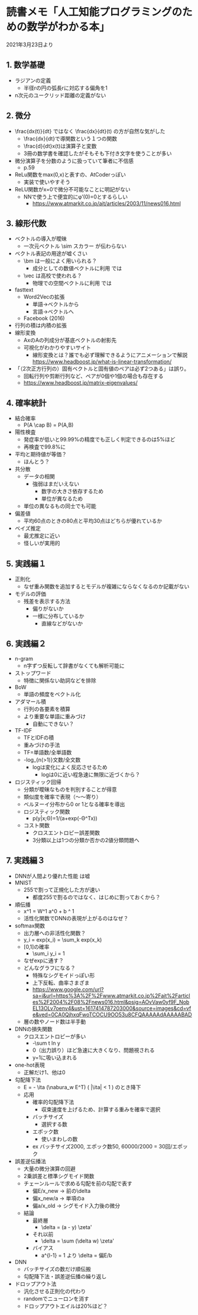 # 読書メモ「人工知能プログラミングのための数学がわかる本」
2021年3月23日より

## 1. 数学基礎
- ラジアンの定義
    - 半径rの円の弧長rに対応する偏角を1
- n次元のユークリッド距離の定義がない

## 2. 微分
- \frac{dx(t)}{dt} ではなく \frac{dx}{dt}(t) の方が自然な気がした
    - \frac{dx}{dt}で導関数という１つの関数
    - \frac{d}{dt}x(t)は演算子と変数
    - 3冊の数学書を確認したがそもそも下付き文字を使うことが多い
- 微分演算子を分数のように扱っていて筆者に不信感
    - p.59
- ReLu関数をmax(0,x)と表すの、AtCoderっぽい
    - 実装で使いやすそう
- ReLU関数がx=0で微分不可能なことに明記がない
    - NNで使う上で便宜的にφ’(0)=0とするらしい
        - https://www.atmarkit.co.jp/ait/articles/2003/11/news016.html

## 3. 線形代数
- ベクトルの導入が曖昧
    - 一次元ベクトル \sim スカラー が伝わらない
- ベクトル表記の用途が嘘くさい
    - \bm は一般によく用いられる？
        - 成分としての数値ベクトルに利用 では
    - \vec は高校で使われる？
        - 物理での空間ベクトルに利用 では
- fasttext
    - Word2Vecの拡張
        - 単語->ベクトルから
        - 言語->ベクトルへ
    - Facebook (2016)
- 行列の積は内積の拡張
- 線形変換
    - AxのAの列成分が基底ベクトルの射影先
    - 可視化がわかりやすいサイト
        - 線形変換とは？誰でも必ず理解できるようにアニメーションで解説 https://www.headboost.jp/what-is-linear-transformation/ 
- 「（2次正方行列の）固有ベクトルと固有値のペアは必ず2つある」は誤り。
    - 回転行列や剪断行列など、ペアが0個や1個の場合も存在する
    - https://www.headboost.jp/matrix-eigenvalues/

## 4. 確率統計
- 結合確率
    - P(A \cap B) = P(A,B)
- 陽性検査
    - 発症率が低いと99.99%の精度でも正しく判定できるのは5%ほど
    - 再検査で99.8%に
- 平均と期待値が等価？
    - ほんとう？
- 共分散
    - データの相関
        - 強弱はまだいえない
            - 数字の大きさ依存するため
            - 単位が異なるため
    - 単位の異なるもの同士でも可能
- 偏差値
    - 平均60点のときの80点と平均30点はどちらが優れているか
- ベイズ推定
    - 最尤推定に近い
    - 怪しいが実用的

## 5. 実践編１
- 正則化
    - なぜ重み関数を追加するとモデルが複雑にならなくなるのか記載がない
- モデルの評価
    - 残差を表示する方法
        - 偏りがないか
        - 一様に分布しているか
            - 直線などがないか

## 6. 実践編２
- n-gram
    - n字ずつ反転して辞書がなくても解析可能に
- ストップワード
    - 特徴に関係ない助詞などを排除
- BoW
    - 単語の頻度をベクトル化
- アダマール積
    - 行列の各要素を積算
    - より重要な単語に重みづけ
        - 自動にできない？
- TF-IDF
    - TFとIDFの積
    - 重みづけの手法
    - TF=単語数/全単語数
    - -log_{n(>1)}文数/全文数
        - logは変化によく反応させるため
            - logは0に近い程急速に無限に近づくから？
- ロジスティック回帰
    - 分類が曖昧なものを判別することが得意
    - 類似度を確率で表現（～～寄り）
    - ベルヌーイ分布から0 or 1となる確率を導出
    - ロジスティック関数
        - p(y|x;Θ)=1/(a+exp(-Θ^Tx))
    - コスト関数
        - クロスエントロピー誤差関数
        - 3分類以上は1つの分類か否かの2値分類問題へ

## 7. 実践編３
- DNNが人間より優れた性能 は嘘
- MNIST
    - 255で割って正規化した方が速い
        - 都度255で割るのではなく、はじめに割っておくから？
- 順伝播
    - x^1 = W^1 a^0 + b ^ 1
    - 活性化関数でDNNの表現が上がるのはなぜ？
- softmax関数
    - 出力層への非活性化関数？
    - y_i = exp(x_i) = \sum_k exp(x_k)
    - [0,1]の確率
        - \sum_i y_i = 1
    - なぜexpに通す？
    - どんなグラフになる？
        - 特殊なシグモイドっぽい形
        - 上下反転、曲率さまざま
        - https://www.google.com/url?sa=i&url=https%3A%2F%2Fwww.atmarkit.co.jp%2Fait%2Farticles%2F2004%2F08%2Fnews016.html&psig=AOvVaw0yf9F_NobEL13OLv7oenv4&ust=1617414787203000&source=images&cd=vfe&ved=0CA0QjhxqFwoTCOCU9OO53u8CFQAAAAAdAAAAABAD
    - 層の数やノード数は半手動
- DNNの損失関数
    - クロスエントロピーが多い
        - -\sum t ln y
        - 0（出力誤り）ほど急速に大きくなり、問題視される
        - y=1に吸い込まれる
- one-hot表現
    - 正解だけ1、他は0
- 勾配降下法
    - E = - \ita (\nabura_w E^T) ( |\ita| < 1 ) のとき降下
    - 応用
        - 確率的勾配降下法
            - 収束速度を上げるため、計算する重みを確率で選択
        - バッチサイズ
            - 選択する数
        - エポック数
            - 使いまわしの数
        - ex バッチサイズ2000, エポック数50, 60000/2000 = 30回/エポック
- 誤差逆伝播法
    - 大量の微分演算の回避
    - 2乗誤差と標準シグモイド関数
    - チェーンルールで求める勾配を前の勾配で表す
        - 偏E/x_new -> 前の\delta
        - 偏x_new/a -> 単項のa
        - 偏a/x_old -> シグモイド入力後の微分
    - 結論
        - 最終層
            - \delta = (a - y) \zeta'
        - それ以前
            - \delta = \sum (\delta w) \zeta'
        - バイアス
            - a^{l-1} = 1 より \delta = 偏E/b
- DNN
    - バッチサイズの数だけ順伝搬
    - 勾配降下法・誤差逆伝播の繰り返し
- ドロップアウト法
    - 汎化させる正則化の代わり
    - randomでニューロンを消す
    - ドロップアウトエイルは20%ほど？
